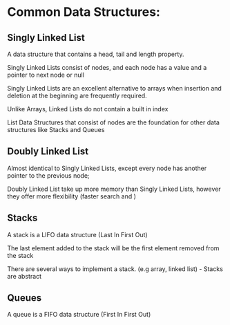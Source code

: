 # Common Data Structures:

## Singly Linked List

A data structure that contains a head, tail and length property.

Singly Linked Lists consist of nodes, and each node has a value and a pointer to next node or null

Singly Linked Lists are an excellent alternative to arrays when insertion and deletion at the beginning are frequently required.

Unlike Arrays, Linked Lists do not contain a built in index

List Data Structures that consist of nodes are the foundation for other data structures like Stacks and Queues


## Doubly Linked List

Almost identical to Singly Linked Lists, except every node has another pointer to the previous node;

Doubly Linked List take up more memory than Singly Linked Lists, however they offer more flexibility (faster search and )


## Stacks

A stack is a LIFO data structure (Last In First Out)

The last element added to the stack will be the first element removed from the stack

There are several ways to implement a stack. (e.g array, linked list) - Stacks are abstract


## Queues

A queue is a FIFO data structure (First In First Out)